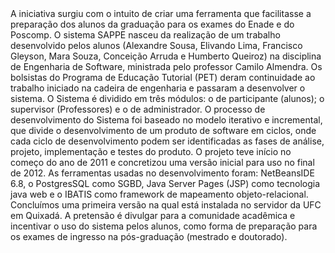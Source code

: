 <div>A iniciativa surgiu com o intuito de criar uma ferramenta que facilitasse a preparação dos alunos da graduação para os exames do Enade e do Poscomp. O sistema SAPPE nasceu da realização de um trabalho desenvolvido pelos alunos (Alexandre Sousa, Elivando Lima, Francisco Gleyson, Mara Souza, Conceição Arruda e Humberto Queiroz) na disciplina de Engenharia de Software, ministrada pelo professor Camilo Almendra. Os bolsistas do Programa de Educação Tutorial (PET) deram continuidade ao trabalho iniciado na cadeira de engenharia e passaram a desenvolver o sistema. O Sistema é dividido em três módulos: o de participante (alunos); o supervisor (Professores) e o de administrador. O processo de desenvolvimento do Sistema foi baseado no modelo iterativo e incremental, que divide o desenvolvimento de um produto de software em ciclos, onde cada ciclo de desenvolvimento podem ser identificadas as fases de análise, projeto, implementação e testes do produto. O projeto teve início no começo do ano de 2011 e concretizou uma versão inicial para uso no final de 2012. As ferramentas usadas no desenvolvimento foram: NetBeansIDE 6.8, o PostgresSQL como SGBD, Java Server Pages (JSP) como tecnologia java web e o IBATIS como framework de mapeamento objeto-relacional. Concluímos uma primeira versão na qual está instalada no servidor da UFC em Quixadá. A pretensão é divulgar para a comunidade acadêmica e incentivar o uso do sistema pelos alunos, como forma de preparação para os exames de ingresso na pós-graduação (mestrado e doutorado).</div>